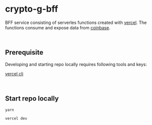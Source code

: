 # crypto-g-bff

BFF service consisting of serverles functions created with [vercel](https://vercel.com/docs/serverless-functions/introduction). The functions consume and expose data from [coinbase](https://docs.pro.coinbase.com/).

<br/>

## Prerequisite

Developing and starting repo locally requires following tools and keys:

[vercel cli](https://vercel.com/cli)

<br/>

## Start repo locally

```
yarn

vercel dev
```
